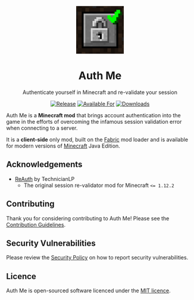 <div align="center">

<img alt="Auth Me Icon" src="src/main/resources/assets/authme/icon.png" width="128">

# Auth Me

Authenticate yourself in Minecraft and re-validate your session

[![Release](https://img.shields.io/github/v/release/axieum/authme?style=for-the-badge&include_prereleases&sort=semver)][releases]
[![Available For](https://img.shields.io/badge/dynamic/json?label=Available%20For&style=for-the-badge&color=34aa2f&query=gameVersionLatestFiles%5B0%5D.gameVersion&url=https%3A%2F%2Faddons-ecs.forgesvc.net%2Fapi%2Fv2%2Faddon%2F356643)][curseforge]
[![Downloads](https://img.shields.io/badge/dynamic/json?label=Downloads&style=for-the-badge&color=f16436&query=downloadCount&url=https%3A%2F%2Faddons-ecs.forgesvc.net%2Fapi%2Fv2%2Faddon%2F356643)][curseforge:files]

</div>

Auth Me is a **Minecraft mod** that brings account authentication into the game
in the efforts of overcoming the infamous session validation error when
connecting to a server.

It is a **client-side** only mod, built on the [Fabric][fabric] mod loader and
is available for modern versions of [Minecraft][minecraft] Java Edition.

## Acknowledgements

- [ReAuth][reauth] by TechnicianLP
    - The original session re-validator mod for Minecraft `<= 1.12.2`

## Contributing

Thank you for considering contributing to Auth Me! Please see the
[Contribution Guidelines][contributing].

## Security Vulnerabilities

Please review the [Security Policy][security] on how to report security
vulnerabilities.

## Licence

Auth Me is open-sourced software licenced under the [MIT licence][licence].

[contributing]: .github/CONTRIBUTING.md
[curseforge]: https://curseforge.com/minecraft/mc-mods/auth-me
[curseforge:files]: https://curseforge.com/minecraft/mc-mods/auth-me/files
[fabric]: https://fabricmc.net/
[licence]: https://opensource.org/licenses/MIT
[minecraft]: https://minecraft.net/
[reauth]: https://github.com/TechnicianLP/ReAuth
[releases]: https://github.com/axieum/authme/releases
[security]: .github/SECURITY.md
